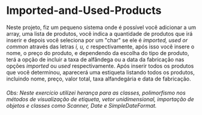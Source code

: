 # Imported-and-Used-Products

<p> Neste projeto, fiz um pequeno sistema onde é possível você adicionar a um array, uma lista de produtos, você indica a quantidade de produtos que irá inserir e depois você seleciona por um "char" se ele é <i>imported, used or common</i> através das letras <i>i, u, c</i> respectivamente, após isso você insere o nome, o preço do produto, e dependendo da escolha do tipo de produto, terá a opção de incluir a taxa de alfândega ou a data da fabricação nas opções <i>imported</i> ou <i>used</i> respectivamente. Após inserir todos os produtos que você determinou, aparecerá uma estiqueta listando todos os produtos, incluindo nome, preço, valor total, taxa alfandegária e data de fabricação.</p>

###### Obs: Neste exercício utilizei herança para as classes, polimorfismo nos métodos de visualização de etiqueta, vetor unidimensional, importação de objetos e classes como Scanner, Date e SimpleDateFormat.
